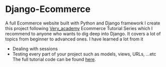 # Django-Ecommerce
A full Ecommerce website built with Python and Django framework 
I create this project following [Very_academy](https://www.youtube.com/playlist?list=PLOLrQ9Pn6caxY4Q1U9RjO1bulQp5NDYS_) Ecommerce Tutorial Series
which I recommend to anyone who wants to dig deep into Django. It covers a lot of topics from beginner to advanced ones. I have learned a lot from it 
- Dealing with sessions
- Testing every part of your project such as models, views, URLs, ...etc
The full tutorial code can be found [here](https://github.com/veryacademy/django-ecommerce-project).
